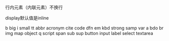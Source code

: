 行内元素（内联元素）不换行

display默认值是inline

b
big
i
small
tt
abbr
acronym
cite
code
dfn
em
kbd
strong
samp
var
a
bdo
br
img
map
object
q
script
span
sub
sup
button
input
label
select
textarea